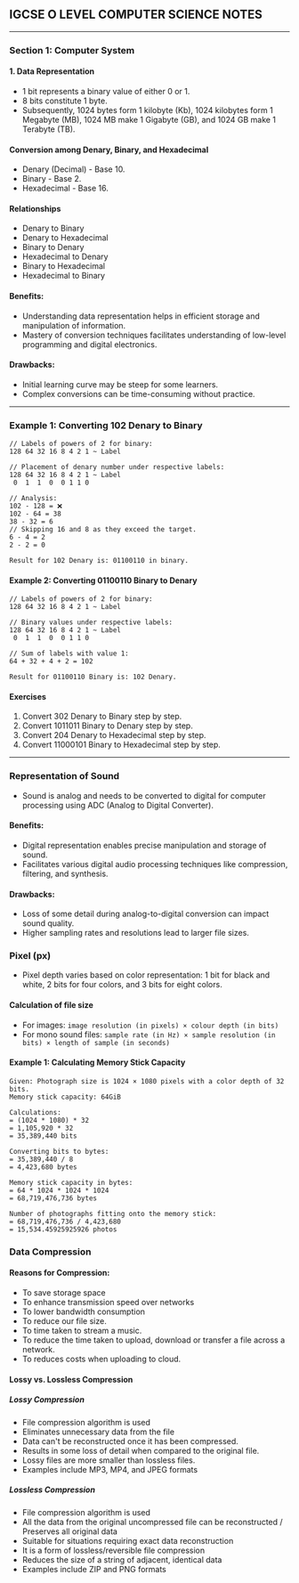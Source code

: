 ## IGCSE O LEVEL COMPUTER SCIENCE NOTES

---

### Section 1: Computer System

#### 1. Data Representation

- 1 bit represents a binary value of either 0 or 1.
- 8 bits constitute 1 byte.
- Subsequently, 1024 bytes form 1 kilobyte (Kb), 1024 kilobytes form 1 Megabyte (MB), 1024 MB make 1 Gigabyte (GB), and 1024 GB make 1 Terabyte (TB).

#### Conversion among Denary, Binary, and Hexadecimal

- Denary (Decimal) - Base 10.
- Binary - Base 2.
- Hexadecimal - Base 16.

#### Relationships

- Denary to Binary
- Denary to Hexadecimal
- Binary to Denary
- Hexadecimal to Denary
- Binary to Hexadecimal
- Hexadecimal to Binary

#### Benefits:

- Understanding data representation helps in efficient storage and manipulation of information.
- Mastery of conversion techniques facilitates understanding of low-level programming and digital electronics.

#### Drawbacks:

- Initial learning curve may be steep for some learners.
- Complex conversions can be time-consuming without practice.

---

### Example 1: Converting 102 Denary to Binary

```less
// Labels of powers of 2 for binary:
128 64 32 16 8 4 2 1 ~ Label

// Placement of denary number under respective labels:
128 64 32 16 8 4 2 1 ~ Label
 0  1  1  0  0 1 1 0

// Analysis:
102 - 128 = ❌
102 - 64 = 38
38 - 32 = 6
// Skipping 16 and 8 as they exceed the target.
6 - 4 = 2
2 - 2 = 0

Result for 102 Denary is: 01100110 in binary.
```

#### Example 2: Converting 01100110 Binary to Denary

```less
// Labels of powers of 2 for binary:
128 64 32 16 8 4 2 1 ~ Label

// Binary values under respective labels:
128 64 32 16 8 4 2 1 ~ Label
 0  1  1  0  0 1 1 0

// Sum of labels with value 1:
64 + 32 + 4 + 2 = 102

Result for 01100110 Binary is: 102 Denary.
```

#### Exercises

1. Convert 302 Denary to Binary step by step.
2. Convert 1011011 Binary to Denary step by step.
3. Convert 204 Denary to Hexadecimal step by step.
4. Convert 11000101 Binary to Hexadecimal step by step.

---

### Representation of Sound

- Sound is analog and needs to be converted to digital for computer processing using ADC (Analog to Digital Converter).

#### Benefits:

- Digital representation enables precise manipulation and storage of sound.
- Facilitates various digital audio processing techniques like compression, filtering, and synthesis.

#### Drawbacks:

- Loss of some detail during analog-to-digital conversion can impact sound quality.
- Higher sampling rates and resolutions lead to larger file sizes.

### Pixel (px)

- Pixel depth varies based on color representation: 1 bit for black and white, 2 bits for four colors, and 3 bits for eight colors.

#### Calculation of file size

- For images: `image resolution (in pixels) × colour depth (in bits)`
- For mono sound files: `sample rate (in Hz) × sample resolution (in bits) × length of sample (in seconds)`

#### Example 1: Calculating Memory Stick Capacity

```
Given: Photograph size is 1024 × 1080 pixels with a color depth of 32 bits.
Memory stick capacity: 64GiB

Calculations:
= (1024 * 1080) * 32
= 1,105,920 * 32
= 35,389,440 bits

Converting bits to bytes:
= 35,389,440 / 8
= 4,423,680 bytes

Memory stick capacity in bytes:
= 64 * 1024 * 1024 * 1024
= 68,719,476,736 bytes

Number of photographs fitting onto the memory stick:
= 68,719,476,736 / 4,423,680
= 15,534.45925925926 photos
```

### Data Compression

#### Reasons for Compression:

- To save storage space
- To enhance transmission speed over networks
- To lower bandwidth consumption
- To reduce our file size.
- To time taken to stream a music.
- To reduce the time taken to upload, download or transfer a file across a network.
- To reduces costs when uploading to cloud.

#### Lossy vs. Lossless Compression

##### Lossy Compression

- File compression algorithm is used
- Eliminates unnecessary data from the file
- Data can't be reconstructed once it has been compressed.
- Results in some loss of detail when compared to the original file.
- Lossy files are more smaller than lossless files.
- Examples include MP3, MP4, and JPEG formats

##### Lossless Compression

- File compression algorithm is used
- All the data from the original uncompressed file can be
  reconstructed / Preserves all original data
- Suitable for situations requiring exact data reconstruction
- It is a form of lossless/reversible file compression
- Reduces the size of a string of adjacent, identical data
- Examples include ZIP and PNG formats
